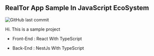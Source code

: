 ## RealTor App Sample In JavaScript EcoSystem
![GitHub last commit](https://img.shields.io/github/last-commit/MamadTaheri/RealTor-Fullstack)

Hi. This is a sample project

* Front-End : React With TypeScript

* Back-End : NestJs With TypeScript
